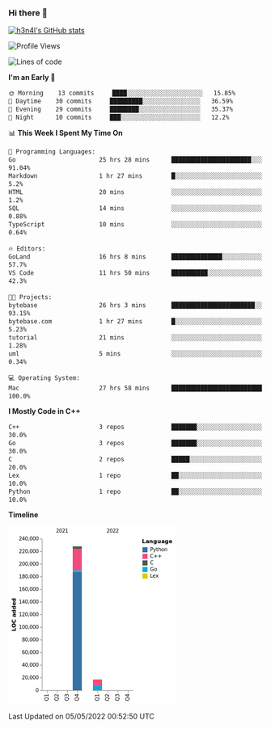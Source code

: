 ### Hi there 👋

[![h3n4l's GitHub stats](https://github-readme-stats.vercel.app/api?username=h3n4l&count_private=true&show_icons=true&theme=radical)](https://github.com/h3n4l/github-readme-stats)

<!--START_SECTION:waka-->
![Profile Views](http://img.shields.io/badge/Profile%20Views-13-blue)

![Lines of code](https://img.shields.io/badge/From%20Hello%20World%20I%27ve%20Written-245%20Thousand%20lines%20of%20code-blue)

**I'm an Early 🐤** 

```text
🌞 Morning    13 commits     ████░░░░░░░░░░░░░░░░░░░░░   15.85% 
🌆 Daytime    30 commits     █████████░░░░░░░░░░░░░░░░   36.59% 
🌃 Evening    29 commits     ████████░░░░░░░░░░░░░░░░░   35.37% 
🌙 Night      10 commits     ███░░░░░░░░░░░░░░░░░░░░░░   12.2%

```


📊 **This Week I Spent My Time On** 

```text
💬 Programming Languages: 
Go                       25 hrs 28 mins      ██████████████████████░░░   91.04% 
Markdown                 1 hr 27 mins        █░░░░░░░░░░░░░░░░░░░░░░░░   5.2% 
HTML                     20 mins             ░░░░░░░░░░░░░░░░░░░░░░░░░   1.2% 
SQL                      14 mins             ░░░░░░░░░░░░░░░░░░░░░░░░░   0.88% 
TypeScript               10 mins             ░░░░░░░░░░░░░░░░░░░░░░░░░   0.64%

🔥 Editors: 
GoLand                   16 hrs 8 mins       ██████████████░░░░░░░░░░░   57.7% 
VS Code                  11 hrs 50 mins      ██████████░░░░░░░░░░░░░░░   42.3%

🐱‍💻 Projects: 
bytebase                 26 hrs 3 mins       ███████████████████████░░   93.15% 
bytebase.com             1 hr 27 mins        █░░░░░░░░░░░░░░░░░░░░░░░░   5.23% 
tutorial                 21 mins             ░░░░░░░░░░░░░░░░░░░░░░░░░   1.28% 
uml                      5 mins              ░░░░░░░░░░░░░░░░░░░░░░░░░   0.34%

💻 Operating System: 
Mac                      27 hrs 58 mins      █████████████████████████   100.0%

```

**I Mostly Code in C++** 

```text
C++                      3 repos             ███████░░░░░░░░░░░░░░░░░░   30.0% 
Go                       3 repos             ███████░░░░░░░░░░░░░░░░░░   30.0% 
C                        2 repos             █████░░░░░░░░░░░░░░░░░░░░   20.0% 
Lex                      1 repo              ██░░░░░░░░░░░░░░░░░░░░░░░   10.0% 
Python                   1 repo              ██░░░░░░░░░░░░░░░░░░░░░░░   10.0%

```


**Timeline**

![Chart not found](https://raw.githubusercontent.com/h3n4l/h3n4l/main/charts/bar_graph.png) 


 Last Updated on 05/05/2022 00:52:50 UTC
<!--END_SECTION:waka-->

